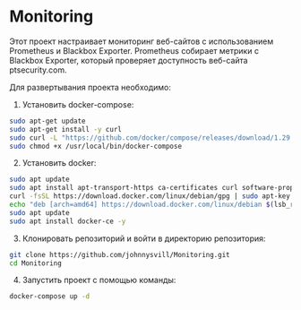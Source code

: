 # Monitoring

Этот проект настраивает мониторинг веб-сайтов с использованием Prometheus и Blackbox Exporter. Prometheus собирает метрики с Blackbox Exporter, который проверяет доступность веб-сайта ptsecurity.com.

Для развертывания проекта необходимо:
1. Установить docker-compose:
```bash
sudo apt-get update
sudo apt-get install -y curl
sudo curl -L "https://github.com/docker/compose/releases/download/1.29.2/docker-compose-$(uname -s)-$(uname -m)" -o /usr/local/bin/docker-compose
sudo chmod +x /usr/local/bin/docker-compose
```
2. Установить docker:
```bash
sudo apt update
sudo apt install apt-transport-https ca-certificates curl software-properties-common -y
curl -fsSL https://download.docker.com/linux/debian/gpg | sudo apt-key add -
echo "deb [arch=amd64] https://download.docker.com/linux/debian $(lsb_release -cs) stable" | sudo tee /etc/apt/sources.list.d/docker.list
sudo apt update
sudo apt install docker-ce -y
```
3. Клонировать репозиторий и войти в директорию репозитория:
```bash
git clone https://github.com/johnnysvill/Monitoring.git
cd Monitoring
```
4. Запустить проект с помощью команды:
```bash
docker-compose up -d
```
